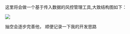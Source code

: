 这里将会做一个基于传入数据的风控管理工具,大致结构图如下：

![](http://assets.processon.com/chart_image/5ec79fba1e08530a9b150d98.png)

抽空会逐步完善他， 顺便记录一下我的开发思路